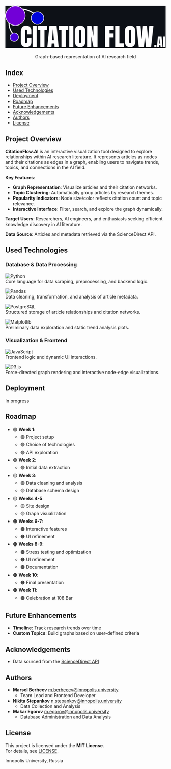 ![logo](logo.svg)
<div align="center">
  Graph-based representation of AI research field  
</div>

## Index  
- [Project Overview](#project-overview)
- [Used Technologies](#used-technologies)
- [Deployment](#deployment)
- [Roadmap](#roadmap)  
- [Future Enhancements](#future-enhancements)
- [Acknowledgements](#acknowledgements)
- [Authors](#authors)  
- [License](#license)  

## Project Overview  
**CitationFlow.AI** is an interactive visualization tool designed to explore relationships within AI research literature. It represents articles as nodes and their citations as edges in a graph, enabling users to navigate trends, topics, and connections in the AI field.  

**Key Features**:  
- **Graph Representation**: Visualize articles and their citation networks.  
- **Topic Clustering**: Automatically group articles by research themes.  
- **Popularity Indicators**: Node size/color reflects citation count and topic relevance.  
- **Interactive Interface**: Filter, search, and explore the graph dynamically.  

**Target Users**: Researchers, AI engineers, and enthusiasts seeking efficient knowledge discovery in AI literature.  

**Data Source**: Articles and metadata retrieved via the ScienceDirect API.  

## Used Technologies  

### **Database & Data Processing**  
![Python](https://img.shields.io/badge/Python-3.9%2B-3776AB?style=for-the-badge&logo=python&logoColor=white)  
Core language for data scraping, preprocessing, and backend logic.  

![Pandas](https://img.shields.io/badge/Pandas-2.0%2B-150458?style=for-the-badge&logo=pandas&logoColor=white)  
Data cleaning, transformation, and analysis of article metadata.  

![PostgreSQL](https://img.shields.io/badge/PostgreSQL-14%2B-4169E1?style=for-the-badge&logo=postgresql&logoColor=white)  
Structured storage of article relationships and citation networks.  

![Matplotlib](https://img.shields.io/badge/Matplotlib-3.7%2B-11557C?style=for-the-badge&logo=matplotlib&logoColor=white)  
Preliminary data exploration and static trend analysis plots.  

### **Visualization & Frontend**  
![JavaScript](https://img.shields.io/badge/JavaScript-ES6%2B-F7DF1E?style=for-the-badge&logo=javascript&logoColor=black)  
Frontend logic and dynamic UI interactions.  

![D3.js](https://img.shields.io/badge/D3.js-7.8%2B-F9A03C?style=for-the-badge&logo=d3.js&logoColor=white)  
Force-directed graph rendering and interactive node-edge visualizations.  

## Deployment  
In progress  

## Roadmap  
- 🟢 **Week 1**:
  - 🟢 Project setup
  - 🟢 Choice of technologies
  - 🟢 API exploration
- 🟢 **Week 2**:
  - 🟢 Initial data extraction
- 🟡 **Week 3**:
  - 🟢 Data cleaning and analysis 
  - 🟡 Database schema design
- 🟡 **Weeks 4-5**:
  - 🟡 Site design
  - 🟡 Graph visualization
- 🟠 **Weeks 6-7**:
  - 🟠 Interactive features
  - 🟠 UI refinement
- 🟠 **Weeks 8-9**:
  - 🟠 Stress testing and optimization
  - 🟠 UI refinement
  - 🟠 Documentation
- 🟠 **Week 10**:
  - 🟠 Final presentation
- 🟠 **Week 11**:
  - 🟠 Celebration at 108 Bar

## Future Enhancements  
- **Timeline**: Track research trends over time  
- **Custom Topics**: Build graphs based on user-defined criteria  

## Acknowledgements  
- Data sourced from the [ScienceDirect API](https://www.elsevier.com/solutions/sciencedirect)  

## Authors  
- **Marsel Berheev** m.berheeev@innopolis.university  
  - Team Lead and Frontend Developer  
- **Nikita Stepankov** n.stepankov@innopolis.university  
  - Data Collection and Analysis  
- **Makar Egorov** m.egorov@innopolis.university  
  - Database Administration and Data Analysis  

## License  
This project is licensed under the **MIT License**.  
For details, see [LICENSE](LICENSE).  

Innopolis University, Russia  
